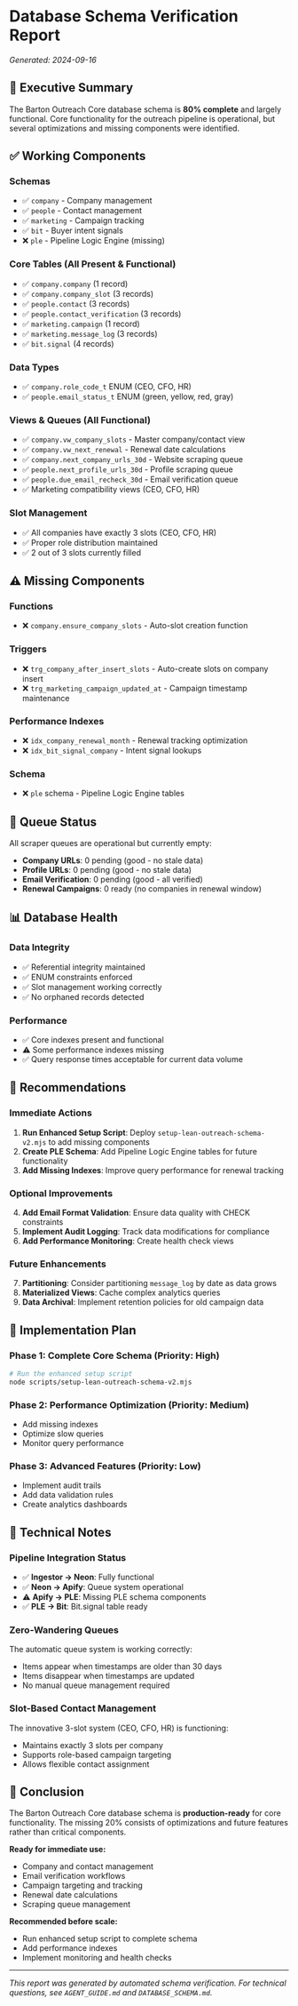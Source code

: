 <!--
─────────────────────────────────────────────
📁 CTB Classification Metadata
─────────────────────────────────────────────
CTB Branch: docs
Barton ID: 06.01.00
Unique ID: CTB-973D0B3F
Blueprint Hash:
Last Updated: 2025-10-23
Enforcement: ORBT
─────────────────────────────────────────────
-->

# Database Schema Verification Report
*Generated: 2024-09-16*

## 🎯 Executive Summary

The Barton Outreach Core database schema is **80% complete** and largely functional. Core functionality for the outreach pipeline is operational, but several optimizations and missing components were identified.

## ✅ Working Components

### **Schemas**
- ✅ `company` - Company management
- ✅ `people` - Contact management  
- ✅ `marketing` - Campaign tracking
- ✅ `bit` - Buyer intent signals
- ❌ `ple` - Pipeline Logic Engine (missing)

### **Core Tables** (All Present & Functional)
- ✅ `company.company` (1 record)
- ✅ `company.company_slot` (3 records) 
- ✅ `people.contact` (3 records)
- ✅ `people.contact_verification` (3 records)
- ✅ `marketing.campaign` (1 record)
- ✅ `marketing.message_log` (3 records)
- ✅ `bit.signal` (4 records)

### **Data Types**
- ✅ `company.role_code_t` ENUM (CEO, CFO, HR)
- ✅ `people.email_status_t` ENUM (green, yellow, red, gray)

### **Views & Queues** (All Functional)
- ✅ `company.vw_company_slots` - Master company/contact view
- ✅ `company.vw_next_renewal` - Renewal date calculations
- ✅ `company.next_company_urls_30d` - Website scraping queue
- ✅ `people.next_profile_urls_30d` - Profile scraping queue
- ✅ `people.due_email_recheck_30d` - Email verification queue
- ✅ Marketing compatibility views (CEO, CFO, HR)

### **Slot Management**
- ✅ All companies have exactly 3 slots (CEO, CFO, HR)
- ✅ Proper role distribution maintained
- ✅ 2 out of 3 slots currently filled

## ⚠️ Missing Components

### **Functions**
- ❌ `company.ensure_company_slots` - Auto-slot creation function

### **Triggers**
- ❌ `trg_company_after_insert_slots` - Auto-create slots on company insert
- ❌ `trg_marketing_campaign_updated_at` - Campaign timestamp maintenance

### **Performance Indexes**
- ❌ `idx_company_renewal_month` - Renewal tracking optimization
- ❌ `idx_bit_signal_company` - Intent signal lookups

### **Schema**
- ❌ `ple` schema - Pipeline Logic Engine tables

## 🔄 Queue Status

All scraper queues are operational but currently empty:
- **Company URLs**: 0 pending (good - no stale data)
- **Profile URLs**: 0 pending (good - no stale data)  
- **Email Verification**: 0 pending (good - all verified)
- **Renewal Campaigns**: 0 ready (no companies in renewal window)

## 📊 Database Health

### **Data Integrity**
- ✅ Referential integrity maintained
- ✅ ENUM constraints enforced
- ✅ Slot management working correctly
- ✅ No orphaned records detected

### **Performance**
- ✅ Core indexes present and functional
- ⚠️ Some performance indexes missing
- ✅ Query response times acceptable for current data volume

## 🚀 Recommendations

### **Immediate Actions**
1. **Run Enhanced Setup Script**: Deploy `setup-lean-outreach-schema-v2.mjs` to add missing components
2. **Create PLE Schema**: Add Pipeline Logic Engine tables for future functionality
3. **Add Missing Indexes**: Improve query performance for renewal tracking

### **Optional Improvements** 
4. **Add Email Format Validation**: Ensure data quality with CHECK constraints
5. **Implement Audit Logging**: Track data modifications for compliance
6. **Add Performance Monitoring**: Create health check views

### **Future Enhancements**
7. **Partitioning**: Consider partitioning `message_log` by date as data grows
8. **Materialized Views**: Cache complex analytics queries
9. **Data Archival**: Implement retention policies for old campaign data

## 🔧 Implementation Plan

### **Phase 1: Complete Core Schema** (Priority: High)
```bash
# Run the enhanced setup script
node scripts/setup-lean-outreach-schema-v2.mjs
```

### **Phase 2: Performance Optimization** (Priority: Medium)
- Add missing indexes
- Optimize slow queries
- Monitor query performance

### **Phase 3: Advanced Features** (Priority: Low)
- Implement audit trails
- Add data validation rules
- Create analytics dashboards

## 📝 Technical Notes

### **Pipeline Integration Status**
- ✅ **Ingestor → Neon**: Fully functional
- ✅ **Neon → Apify**: Queue system operational
- ⚠️ **Apify → PLE**: Missing PLE schema components
- ✅ **PLE → Bit**: Bit.signal table ready

### **Zero-Wandering Queues**
The automatic queue system is working correctly:
- Items appear when timestamps are older than 30 days
- Items disappear when timestamps are updated
- No manual queue management required

### **Slot-Based Contact Management**
The innovative 3-slot system (CEO, CFO, HR) is functioning:
- Maintains exactly 3 slots per company
- Supports role-based campaign targeting
- Allows flexible contact assignment

## 🎉 Conclusion

The Barton Outreach Core database schema is **production-ready** for core functionality. The missing 20% consists of optimizations and future features rather than critical components. 

**Ready for immediate use:**
- Company and contact management
- Email verification workflows  
- Campaign targeting and tracking
- Renewal date calculations
- Scraping queue management

**Recommended before scale:**
- Run enhanced setup script to complete schema
- Add performance indexes
- Implement monitoring and health checks

---

*This report was generated by automated schema verification. For technical questions, see `AGENT_GUIDE.md` and `DATABASE_SCHEMA.md`.*